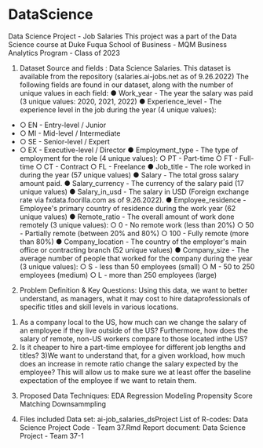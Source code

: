 # DataScience
Data Science Project - Job Salaries
This project was a part of the Data Science course at Duke Fuqua School of Business - MQM Business Analytics Program - Class of 2023

1. Dataset Source and fields :
Data Science Salaries. This dataset is available from the repository (salaries.ai-jobs.net as of 9.26.2022)
The following fields are found in our dataset, along with the number of unique values in each field:
● Work_year - The year the salary was paid (3 unique values: 2020, 2021, 2022)
● Experience_level - The experience level in the job during the year (4 unique values):
  + ○ EN - Entry-level / Junior
  + ○ MI - Mid-level / Intermediate
  + ○ SE - Senior-level / Expert
  + ○ EX - Executive-level / Director
● Employment_type - The type of employment for the role (4 unique values):
  ○ PT - Part-time
  ○ FT - Full-time
  ○ CT - Contract
  ○ FL - Freelance
● Job_title - The role worked in during the year (57 unique values)
● Salary - The total gross salary amount paid.
● Salary_currency - The currency of the salary paid (17 unique values)
● Salary_in_usd - The salary in USD (Foreign exchange rate via fxdata.foorilla.com as of 9.26.2022).
● Employee_residence - Employee's primary country of residence during the work year (62 unique
values)
● Remote_ratio - The overall amount of work done remotely (3 unique values):
  ○ 0 - No remote work (less than 20%)
  ○ 50 - Partially remote (between 20% and 80%)
  ○ 100 - Fully remote (more than 80%)
● Company_location - The country of the employer's main office or contracting branch (52 unique
values)
● Company_size - The average number of people that worked for the company during the year (3
unique values):
  ○ S - less than 50 employees (small)
  ○ M - 50 to 250 employees (medium)
  ○ L - more than 250 employees (large)

2. Problem Definition & Key Questions:
Using this data, we want to better understand, as managers, what it may cost to hire dataprofessionals of specific titles and skill levels in various locations. 
  1) As a company local to the US, how much can we change the salary of an employee if they live outside of the US? 
  Furthermore, how does the salary of remote, non-US workers compare to those located inthe US?
  2) Is it cheaper to hire a part-time employee for different job lengths and titles?
  3)We want to understand that, for a given workload, how much does an increase in remote ratio change the salary expected by the employee? 
  This will allow us to make sure we at least offer the baseline
expectation of the employee if we want to retain them.

3. Proposed Data Techniques:
EDA
Regression Modeling
Propensity Score Matching
Downsammpling

4. Files included
Data set: ai-job_salaries_dsProject
List of R-codes: Data Science Project Code - Team 37.Rmd
Report document: Data Science Project - Team 37-1
